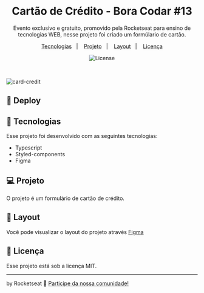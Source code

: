 <h1 align="center"> Cartão de Crédito - Bora Codar #13 </h1>

<p align="center">
Evento exclusivo e gratuito, promovido pela Rocketseat para ensino de tecnologias WEB, nesse projeto foi criado um formúlario de cartão.
</p>

<p align="center">
  <a href="#-tecnologias">Tecnologias</a>&nbsp;&nbsp;&nbsp;|&nbsp;&nbsp;&nbsp;
  <a href="#-projeto">Projeto</a>&nbsp;&nbsp;&nbsp;|&nbsp;&nbsp;&nbsp;
  <a href="#-layout">Layout</a>&nbsp;&nbsp;&nbsp;|&nbsp;&nbsp;&nbsp;
  <a href="#memo-licença">Licença</a>
</p>

<p align="center">
  <img alt="License" src="https://img.shields.io/static/v1?label=license&message=MIT&color=49AA26&labelColor=000000">
</p>

<br>

![card-credit](https://user-images.githubusercontent.com/104373308/233524698-9472b66f-eb8f-47ec-bad4-2533994ea05e.png)



  
## 👾 Deploy



## 🚀 Tecnologias

Esse projeto foi desenvolvido com as seguintes tecnologias:

- Typescript
- Styled-components
- Figma


## 💻 Projeto

O projeto é um formulário de cartão de crédito.

## 🔖 Layout

Você pode visualizar o layout do projeto através [Figma](https://www.figma.com/community/file/1222904930776225825)
 

## :memo: Licença

Esse projeto está sob a licença MIT.

---

by Rocketseat :wave: [Participe da nossa comunidade!](https://discord.gg/rocketseat)
